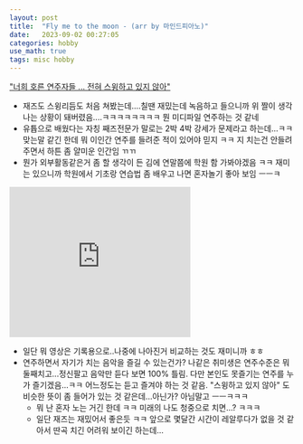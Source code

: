 ```yaml
---
layout: post
title:  "Fly me to the moon - (arr by 마인드피아노)"
date:   2023-09-02 00:27:05 
categories: hobby
use_math: true
tags: misc hobby
---
```



["너희 호른 연주자들 ... 전혀 스윙하고 있지 않아"](https://www.youtube.com/watch?v=AgMptWkzRD4)
- 재즈도 스윙리듬도 처음 쳐봤는데....칠땐 재밌는데 녹음하고 들으니까 위 짤이 생각나는 상황이 돼버렸음....ㅋㅋㅋㅋㅋㅋㅋㅋ 뭔 미디파일 연주하는 것 같네
- 유튭으로 배웠다는 자칭 째즈전문가 말로는 2박 4박 강세가 문제라고 하는데...ㅋㅋ 맞는말 같긴 한데 뭐 이인간 연주를 들려준 적이 있어야 믿지 ㅋㅋ 지 치는건 안들려주면서 하튼 좀 얄미운 인간임 ㄲㄲ
- 뭔가 외부활동같은거 좀 할 생각이 든 김에 연말쯤에 학원 함 가봐야겠음 ㅋㅋ 재미는 있으니까 학원에서 기초랑 연습법 좀 배우고 나면 혼자놀기 좋아 보임 ㅡㅡㅋ


<iframe allowfullscreen="allowfullscreen" class="b-hbp-video b-uploaded" frameborder="0" height="266" id="BLOGGER-video-b7d2bff2a56e069c-4869" mozallowfullscreen="mozallowfullscreen" src="https://www.blogger.com/video.g?token=AD6v5dwHoFklAwBwVr8oqCknjYVDGarJPxFQt4JxrmnGzUtMRg6NuQCmPzX8J8dGSUAggwYg8wYm8gLN4swfneWoKVWrkGTT3_v_06_rLgZ2ulgnAvxP-Ik_h1XZ7qSuFSdFfOFslG0" webkitallowfullscreen="webkitallowfullscreen" width="320"></iframe>


- 일단 뭐 영상은 기록용으로..나중에 나아진거 비교하는 것도 재미니까 ㅎㅎ
- 연주하면서 자기가 치는 음악을 즐길 수 있는건가? 나같은 취미생은 연주수준은 뭐 둘째치고...정신팔고 음악만 듣다 보면 100% 틀림. 다만 본인도 못즐기는 연주를 누가 즐기겠음...ㅋㅋ 어느정도는 듣고 즐겨야 하는 것 같음. "스윙하고 있지 않아" 도 비슷한 뜻이 좀 들어가 있는 것 같은데...아닌가? 아님말고 ㅡㅡㅋㅋㅋ
  - 뭐 난 혼자 노는 거긴 한데 ㅋㅋ 미래의 나도 청중으로 치면...? ㅋㅋㅋ
  - 일단 재즈는 재밌어서 좋은듯 ㅋㅋ 앞으로 몇달간 시간이 레알루다가 없을 것 같아서 딴곡 치긴 어려워 보이긴 하는데...
